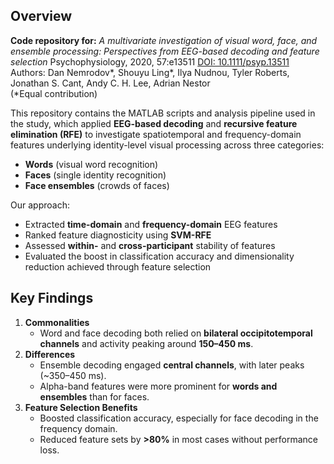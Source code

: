 ## Overview
**Code repository for:**
*A multivariate investigation of visual word, face, and ensemble processing: Perspectives from EEG-based decoding and feature selection*
Psychophysiology, 2020, 57:e13511
[DOI: 10.1111/psyp.13511](https://doi.org/10.1111/psyp.13511)  
Authors: Dan Nemrodov\*, Shouyu Ling\*, Ilya Nudnou, Tyler Roberts, Jonathan S. Cant, Andy C. H. Lee, Adrian Nestor  
(\*Equal contribution)

This repository contains the MATLAB scripts and analysis pipeline used in the study, which applied **EEG-based decoding** and **recursive feature elimination (RFE)** to investigate spatiotemporal and frequency-domain features underlying identity-level visual processing across three categories:

- **Words** (visual word recognition)
- **Faces** (single identity recognition)
- **Face ensembles** (crowds of faces)

Our approach:
- Extracted **time-domain** and **frequency-domain** EEG features
- Ranked feature diagnosticity using **SVM-RFE**
- Assessed **within-** and **cross-participant** stability of features
- Evaluated the boost in classification accuracy and dimensionality reduction achieved through feature selection

## Key Findings

1. **Commonalities**  
   - Word and face decoding both relied on **bilateral occipitotemporal channels** and activity peaking around **150–450 ms**.
2. **Differences**  
   - Ensemble decoding engaged **central channels**, with later peaks (~350–450 ms).
   - Alpha-band features were more prominent for **words and ensembles** than for faces.
3. **Feature Selection Benefits**  
   - Boosted classification accuracy, especially for face decoding in the frequency domain.
   - Reduced feature sets by **>80%** in most cases without performance loss.
